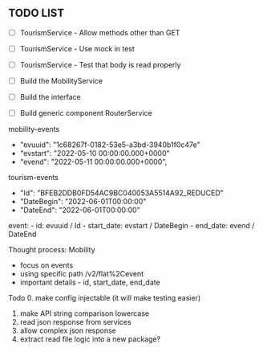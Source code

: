 ## TODO LIST

- [ ] TourismService - Allow methods other than GET
- [ ] TourismService - Use mock in test
- [ ] TourismService - Test that body is read properly
- [ ] Build the MobilityService
- [ ] Build the interface
- [ ] Build generic component RouterService 



mobility-events
- "evuuid": "1c68267f-0182-53e5-a3bd-3940b1f0c47e"
- "evstart": "2022-05-10 00:00:00.000+0000"
- "evend": "2022-05-11 00:00:00.000+0000",

tourism-events
- "Id": "BFEB2DDB0FD54AC9BC040053A5514A92_REDUCED"
- "DateBegin": "2022-06-01T00:00:00"
- "DateEnd": "2022-06-01T00:00:00"

event: 
    - id: evuuid / Id
    - start_date: evstart / DateBegin
    - end_date: evend / DateEnd

Thought process:
Mobility
- focus on events
- using specific path /v2/flat%2Cevent
- important details - id, start_date, end_date 



Todo
0. make config injectable (it will make testing easier)
1. make API string comparison lowercase
2. read json response from services
3. allow complex json response
4. extract read file logic into a new package?
